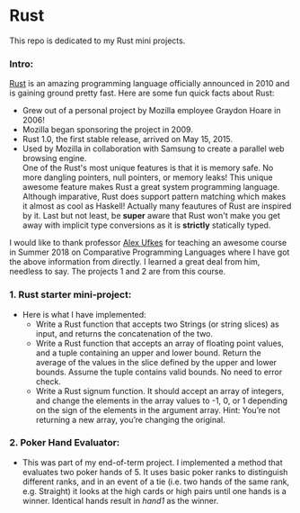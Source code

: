 # Rust
This repo is dedicated to my Rust mini projects.

### Intro:
[Rust](https://www.rust-lang.org/en-US/ "Rust Programming Language") is an amazing programming language officially announced in 2010 and is gaining ground pretty fast. Here are some fun quick facts about Rust:
- Grew out of a personal project by Mozilla employee Graydon Hoare in 2006!
- Mozilla began sponsoring the project in 2009.    
- Rust 1.0, the first stable release, arrived on May 15, 2015.  
- Used by Mozilla in collaboration with Samsung to create a parallel web browsing engine.  
One of the Rust's most unique features is that it is memory safe. No more dangling pointers, null pointers, or memory leaks! This unique awesome feature makes Rust a great system programming language. Although imparative, Rust does support pattern matching which makes it almost as cool as Haskell! Actually many feautures of Rust are inspired by it. Last but not least, be **super** aware that Rust won't make you get away with implicit type conversions as it is **strictly** statically typed. 
      
I would like to thank professor [Alex Ufkes](https://ca.linkedin.com/in/alex-ufkes-37154844 "His Linked In Page")
 for teaching an awesome course in Summer 2018 on Comparative Programming Languages where I have got the above information from directly. I learned a great deal from him, needless to say. The projects 1 and 2 are from this course. 

### 1. Rust starter mini-project:

* Here is what I have implemented:   
    - Write a Rust function that accepts two Strings (or string slices) as input, and returns the concatenation of the two.
    - Write a Rust function that accepts an array of floating point values, and a tuple containing an upper and lower bound. Return the average of the values in the slice defined by the upper and lower bounds. Assume the tuple contains valid bounds. No need to error check.
    - Write a Rust signum function. It should accept an array of integers, and change the elements in the array values to -1, 0, or 1 depending on the sign of the elements in the argument array. Hint: You’re not returning a new array, you’re changing the original.


### 2. Poker Hand Evaluator: 
 * This was part of my end-of-term project. I implemented a method that evaluates two poker hands of 5. It uses basic poker ranks to distinguish different ranks, and in an event of a tie (i.e. two hands of the same rank, e.g. Straight) it looks at the high cards or high pairs until one hands is a winner. Identical hands result in *hand1* as the winner.
